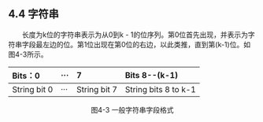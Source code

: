## 4.4 字符串

　　长度为k位的字符串表示为从0到k - 1的位序列。第0位首先出现，并表示为字符串字段最左边的位。第1位出现在第0位的右边，以此类推，直到第\(k-1\)位。如图4-3所示。

| Bits：0 | ··· | 7 | Bits 8--\(k-1\) |
| :--- | :--- | :--- | :--- |
| String bit 0 | ··· | String bit 7 | String bits 8 to k-1 |

<center>图4-3 一般字符串字段格式</center>


